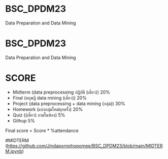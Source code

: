 # BSC_DPDM23
Data Preparation and Data Mining
# BSC_DPDM23
Data Preparation and Data Mining
# SCORE
- Midterm (data preprocessing ปฏิบัติ (เดี่ยว)) 20%
- Final (ทฤษฎี data mining (เดี่ยว)) 20%
- Project (data preprocessing + data mining (กลุ่ม)) 30%
- Homework (แบ่งกลุ่มใหม่ทุกครั้ง) 20%
- Quiz ((เดี่ยว) ถามในห้อง) 5%
- Githup 5%
  
Final score = Score * %attendance

#MIDTERM
(https://github.com/Jindapornphopomee/BSC_DPDM23/blob/main/MIDTERM.ipynb)

